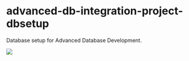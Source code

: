 # advanced-db-integration-project-dbsetup
Database setup for Advanced Database Development.

<img src="prj.jpg" />
